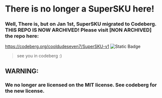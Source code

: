 # There is no longer a SuperSKU here!
### Well, There is, but on Jan 1st, SuperSKU migrated to Codeberg. **THIS REPO IS NOW ARCHIVED!** Please visit [NON ARCHIVED] the repo here:
https://codeberg.org/cooldudeseven7/SuperSKU-v1
![Static Badge](https://img.shields.io/badge/migrated_from%3A-GitHub-black?logo=codeberg)

> see you in codeberg :)
## WARNING:
### We no longer are licensed on the MIT license. See codeberg for the new license.
